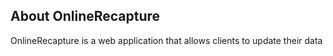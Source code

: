

## About OnlineRecapture

OnlineRecapture is a web application that allows clients to update their data
